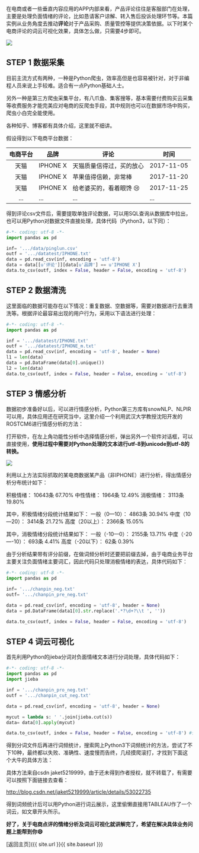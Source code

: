 ​        在电商或者一些垂直内容应用的APP内部来看，产品评论往往是客服部门在处理，主要是处理负面情绪的评论，比如恳请客户谅解、转入售后投诉处理环节等。本篇实例从业务角度去推动**评论**对于产品采购、质量管控等提供决策依据。以下时某个电商评论的词云可视化效果，具体怎么做，只需要4步即可。

![](http://p0bseao56.bkt.clouddn.com/ciyun.jpg)

## STEP 1 数据采集

目前主流方式有两种，一种是Python爬虫，效率高但是也容易被针对，对于非编程人员来说上手较难。适合有一点Python基础人士。

另外一种是第三方爬虫采集平台，有八爪鱼、集客搜等，基本需要付费购买云采集等收费服务才能完美应对电商的反爬虫手段，其中规则也可以在数据市场中购买，爬虫小白完全能使用。

各种知乎、博客都有具体介绍，这里就不细讲。

假设得到以下电商平台数据：

| **电商平台** | **品牌**   | **评论**           | **时间**     |
| :------: | -------- | ---------------- | ---------- |
|    天猫    | IPHONE X | 天猫质量信得过，买的放心     | 2017-11-05 |
|    天猫    | IPHONE X | 苹果值得信赖，非常棒       | 2017-11-20 |
|    天猫    | IPHONE X | 给老婆买的，看着眼馋 :cry: | 2017-11-25 |
|   ...    | ...      | ...              | ...        |



得到评论csv文件后，需要提取单独评论数据，可以用SQL查询从数据库中拉出，也可以用Python对数据文件直接处理，具体代码（Python3，以下同）：

```py
#-*- coding: utf-8 -*-
import pandas as pd

inf= '.../data/pinglun.csv' 
outf = '.../datatest/IPHONE.txt' 
data = pd.read_csv(inf, encoding = 'utf-8')
data = data[[u'评论']][data[u'品牌'] == u'IPHONE X']
data.to_csv(outf, index = False, header = False, encoding = 'utf-8')
```



## STEP 2 数据清洗

这里面临的数据可能存在以下情况：重复数据、空数据等，需要对数据进行去重清洗等。根据评论最容易出现的用户行为，采用以下语法进行处理：

```py
#-*- coding: utf-8 -*-
import pandas as pd

inf = '.../datatest/IPHONE.txt' 
outf = '.../datatest/IPHONE_m.txt' 
data = pd.read_csv(inf, encoding = 'utf-8', header = None)
l1 = len(data)
data = pd.DataFrame(data[0].unique())
l2 = len(data)
data.to_csv(outf, index = False, header = False, encoding = 'utf-8')
```



## STEP 3 情感分析

数据初步准备好以后，可以进行情感分析，Python第三方库有snowNLP、NLPIR可以用，具体应用还在研究当中，这里介绍一个利用武汉大学教授沈阳开发的ROSTCM6进行情感分析的方法：

打开软件，在左上角功能性分析中选择情感分析，弹出另外一个软件对话框，可以直接使用，**使用过程中需要对Python处理的文本进行utf-8到unicode到utf-8的转换。**

![](http://p0bseao56.bkt.clouddn.com/rostcm.jpg)

利用以上方法实际抓取的某电商数据某产品（非IPHONE）进行分析，得出情感分析分布统计如下：

积极情绪：	10643条	67.70%
中性情绪：	1964条	12.49%
消极情绪：	3113条	19.80%

其中，积极情绪分段统计结果如下：
一般（0—10）：		4863条	30.94%
中度（10—20）：	3414条	21.72%
高度（20以上）：  	2366条	15.05%

其中，消极情绪分段统计结果如下：
一般（-10—0）：	        2155条	13.71%
中度（-20—-10）：	693条	4.41%
高度（-20以下）：	62条	0.39%

由于分析结果带有评分前缀，在做词频分析时还要把前缀去掉，由于电商业务平台主要关注负面情绪主要词汇，因此代码只处理消极情绪的表达，具体代码如下：

```py
#-*- coding: utf-8 -*-
import pandas as pd

inf= '.../chanpin_neg.txt'
outf= '.../chanpin_pre_neg.txt'

data = pd.read_csv(inf, encoding = 'utf-8', header = None) 
data = pd.DataFrame(data1[0].str.replace('.*?\d+?\\t ', '')) 

data.to_csv(outf, index = False, header = False, encoding = 'utf-8') 
```



## STEP 4 词云可视化

首先利用Python的jieba分词对负面情绪文本进行分词处理，具体代码如下：

```py
#-*- coding: utf-8 -*-
import pandas as pd
import jieba

inf = '.../chanpin_pro_neg.txt'
outf = '.../chanpin_cut_neg.txt'

data = pd.read_csv(inf, encoding = 'utf-8', header = None)

mycut = lambda s: ' '.join(jieba.cut(s)) 
data= data[0].apply(mycut) 

data.to_csv(outf, index = False, header = False, encoding = 'utf-8') #保存结果
```

得到分词文件后再进行词频统计，搜索网上Python3下词频统计的方法，尝试了不下10种，最终都以失败、准确性、速度慢而告终，几经摸爬滚打，才找到下面这个大牛的具体方法：

具体方法来自csdn jaket5219999，由于还未得到作者授权，就不转载了，有需要可以按照下面链接去查看：

http://blog.csdn.net/jaket5219999/article/details/53022735

得到词频统计后可以用Python进行词云展示，这里偷懒直接用TABLEAU作了一个词云，如文章开头所示。



**好了，关于电商点评的情绪分析及词云可视化就讲解完了，希望在解决具体业务问题上能帮到你:smile:**



[返回主页]({{ site.url }}{{ site.baseurl }})